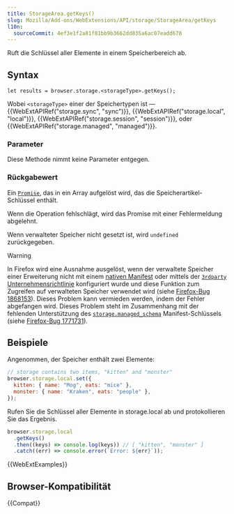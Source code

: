 ```yaml
---
title: StorageArea.getKeys()
slug: Mozilla/Add-ons/WebExtensions/API/storage/StorageArea/getKeys
l10n:
  sourceCommit: 4ef3e1f2a81f81bb9b3662dd835a6ac07eadd678
---
```


Ruft die Schlüssel aller Elemente in einem Speicherbereich ab.

## Syntax

```js-nolint
let results = browser.storage.<storageType>.getKeys();
```

Wobei `<storageType>` einer der Speichertypen ist — {{WebExtAPIRef("storage.sync", "sync")}}, {{WebExtAPIRef("storage.local", "local")}}, {{WebExtAPIRef("storage.session", "session")}}, oder {{WebExtAPIRef("storage.managed", "managed")}}.

### Parameter

Diese Methode nimmt keine Parameter entgegen.

### Rückgabewert

Ein [`Promise`](/de/docs/Web/JavaScript/Reference/Global_Objects/Promise), das in ein Array aufgelöst wird, das die Speicherartikel-Schlüssel enthält.

Wenn die Operation fehlschlägt, wird das Promise mit einer Fehlermeldung abgelehnt.

Wenn verwalteter Speicher nicht gesetzt ist, wird `undefined` zurückgegeben.

> [!WARNING]
> In Firefox wird eine Ausnahme ausgelöst, wenn der verwaltete Speicher einer Erweiterung nicht mit einem [nativen Manifest](/de/docs/Mozilla/Add-ons/WebExtensions/Native_manifests#managed_storage_manifests) oder mittels der [`3rdparty` Unternehmensrichtlinie](https://mozilla.github.io/policy-templates/#3rdparty) konfiguriert wurde und diese Funktion zum Zugreifen auf verwalteten Speicher verwendet wird (siehe [Firefox-Bug 1868153](https://bugzil.la/1868153)). Dieses Problem kann vermieden werden, indem der Fehler abgefangen wird. Dieses Problem steht im Zusammenhang mit der fehlenden Unterstützung des [`storage.managed_schema`](/de/docs/Mozilla/Add-ons/WebExtensions/manifest.json/storage) Manifest-Schlüssels (siehe [Firefox-Bug 1771731](https://bugzil.la/1771731)).

## Beispiele

Angenommen, der Speicher enthält zwei Elemente:

```js
// storage contains two items, "kitten" and "monster"
browser.storage.local.set({
  kitten: { name: "Mog", eats: "mice" },
  monster: { name: "Kraken", eats: "people" },
});
```

Rufen Sie die Schlüssel aller Elemente in storage.local ab und protokollieren Sie das Ergebnis.

```js
browser.storage.local
  .getKeys()
  .then((keys) => console.log(keys)) // [ "kitten", "monster" ]
  .catch((err) => console.error(`Error: ${err}`));
```

{{WebExtExamples}}

## Browser-Kompatibilität

{{Compat}}
